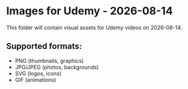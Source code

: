 # Images for Udemy - 2026-08-14

This folder will contain visual assets for Udemy videos on 2026-08-14.

## Supported formats:
- PNG (thumbnails, graphics)
- JPG/JPEG (photos, backgrounds)
- SVG (logos, icons)
- GIF (animations)
